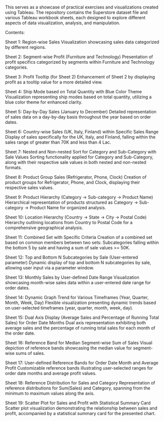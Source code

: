 This serves as a showcase of practical exercises and visualizations created using Tableau. The repository contains the Superstore dataset file and various Tableau workbook sheets, each designed to explore different aspects of data visualization, analysis, and manipulation.

Contents:

Sheet 1: Region-wise Sales
Visualization showcasing sales data categorized by different regions.

Sheet 2: Segment-wise Profit (Furniture and Technology)
Presentation of profit specifics categorized by segments within Furniture and Technology categories.

Sheet 3: Profit Tooltip (for Sheet 2)
Enhancement of Sheet 2 by displaying profit as a tooltip value for a more detailed view.

Sheet 4: Ship Mode based on Total Quantity with Blue Color Theme
Visualization representing ship modes based on total quantity, utilizing a blue color theme for enhanced clarity.

Sheet 5: Day-by-Day Sales (January to December)
Detailed representation of sales data on a day-by-day basis throughout the year based on order dates.

Sheet 6: Country-wise Sales (UK, Italy, Finland) within Specific Sales Range
Display of sales specifically for the UK, Italy, and Finland, falling within the sales range of greater than 70K and less than 4 Lac.

Sheet 7: Nested and Non-nested Sort for Category and Sub-Category with Sale Values
Sorting functionality applied for Category and Sub-Category, along with their respective sale values in both nested and non-nested 
formats.

Sheet 8: Product Group Sales (Refrigerator, Phone, Clock)
Creation of product groups for Refrigerator, Phone, and Clock, displaying their respective sales values.

Sheet 9: Product Hierarchy (Category -> Sub-category -> Product Name)
Hierarchical representation of products structured as Category -> Sub-category -> Product Name for organized analysis.

Sheet 10: Location Hierarchy (Country -> State -> City -> Postal Code)
Hierarchy outlining locations from Country to Postal Code for a comprehensive geographical analysis.

Sheet 11: Combined Set with Specific Criteria
Creation of a combined set based on common members between two sets: Subcategories falling within the bottom 5 by sale and having a sum of sale values >= 50K.

Sheet 12: Top and Bottom N Subcategories by Sale (User-entered parameter)
Dynamic display of top and bottom N subcategories by sale, allowing user input via a parameter window.

Sheet 13: Monthly Sales by User-defined Date Range
Visualization showcasing month-wise sales data within a user-entered date range for order dates.

Sheet 14: Dynamic Graph Trend for Various Timeframes (Year, Quarter, Month, Week, Day)
Flexible visualization presenting dynamic trends based on user-selected timeframes (year, quarter, month, week, day).

Sheet 15: Dual Axis Display (Average Sales and Percentage of Running Total Sales) for Order Date Months
Dual axis representation exhibiting both average sales and the percentage of running total sales for each month of the order date.

Sheet 16: Reference Band for Median Segment-wise Sum of Sales
Visual depiction of reference bands showcasing the median value for segment-wise sums of sales.

Sheet 17: User-defined Reference Bands for Order Date Month and Average Profit
Customizable reference bands illustrating user-selected ranges for order date months and average profit values.

Sheet 18: Reference Distribution for Sales and Category
Representation of reference distributions for Sum(Sales) and Category, spanning from the minimum to maximum values along the axis.

Sheet 19: Scatter Plot for Sales and Profit with Statistical Summary Card
Scatter plot visualization demonstrating the relationship between sales and profit, accompanied by a statistical summary card for the presented chart.
